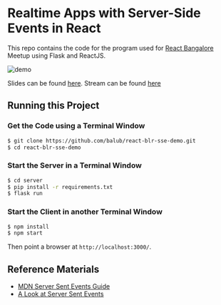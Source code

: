 # Realtime Apps with Server-Side Events in React

This repo contains the code for the program used for [React Bangalore](https://www.meetup.com/ReactJS-Bangalore/events/276655326/) Meetup using Flask and ReactJS.

![demo](https://i.imgur.com/QhurVvR.gif)

Slides can be found [here](https://docs.google.com/presentation/d/1KlBgtPvNqskJBEAF0RWfiN3_7zdsIAHKBOXV-AcUBjk/edit?usp=sharing).
Stream can be found [here](https://www.youtube.com/watch?v=46dn0Lm81is)

## Running this Project

### Get the Code using a Terminal Window

```bash
$ git clone https://github.com/balub/react-blr-sse-demo.git
$ cd react-blr-sse-demo
```

### Start the Server in a Terminal Window

```bash
$ cd server
$ pip install -r requirements.txt
$ flask run 
```

### Start the Client in another Terminal Window

```bash
$ npm install
$ npm start
```

Then point a browser at `http://localhost:3000/`.

## Reference Materials

* [MDN Server Sent Events Guide](https://developer.mozilla.org/en-US/docs/Web/API/Server-sent_events/Using_server-sent_events)
* [A Look at Server Sent Events](https://simonprickett.dev/a-look-at-server-sent-events/)